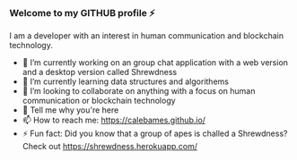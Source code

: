 ### Welcome to my GITHUB profile ⚡️

<!--
**CalebAmes/CalebAmes** is a ✨ _special_ ✨ repository because its `README.md` (this file) appears on your GitHub profile.
<!--
Here are some ideas to get you started:
-->

I am a developer with an interest in human communication and blockchain technology. 

- 🔭 I’m currently working on an group chat application with a web version and a desktop version called Shrewdness
- 🌱 I’m currently learning data structures and algorithems
- 👯 I’m looking to collaborate on anything with a focus on human communication or blockchain technology
- 💬 Tell me why you're here
- 📫 How to reach me: https://calebames.github.io/
- ⚡ Fun fact: Did you know that a group of apes is challed a Shrewdness? Check out https://shrewdness.herokuapp.com/


